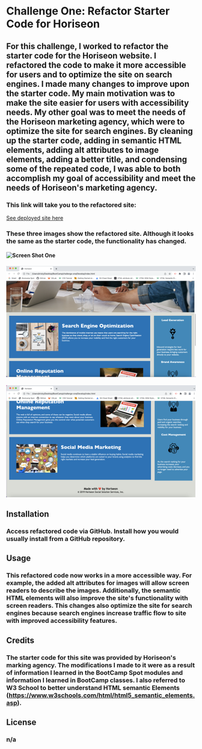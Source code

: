 # Challenge One: Refactor Starter Code for Horiseon

## For this challenge, I worked to refactor the starter code for the Horiseon website. I refactored the code to make it more accessible for users and to optimize the site on search engines. I made many changes to improve upon the starter code. My main motivation was to make the site easier for users with accessibility needs. My other goal was to meet the needs of the Horiseon marketing agency, which were to optimize the site for search engines. By cleaning up the starter code, adding in semantic HTML elements, adding alt attributes to image elements, adding a better title, and condensing some of the repeated code, I was able to both accomplish my goal of accessibility and meet the needs of Horiseon's marketing agency. 

### This link will take you to the refactored site: 

[See deployed site here](https://kristynerhaugen.github.io/code-refactor/)

### These three images show the refactored site. Although it looks the same as the starter code, the functionality has changed. 

#### ![Screen Shot One](assets/images/ScreenShot_1.png)
#### ![Screen Shot Two](assets/images/ScreenShot_2.png)
#### ![Screen Shot Three](assets/images/ScreenShot_3.png)


## Installation
### Access refactored code via GitHub. Install how you would usually install from a GitHub repository. 


## Usage
### This refactored code now works in a more accessible way. For example, the added alt attributes for images will allow screen readers to describe the images. Additionally, the semantic HTML elements will also improve the site's functionality with screen readers. This changes also optimize the site for search engines because search engines increase traffic flow to site with improved accessibility features. 

## Credits
### The starter code for this site was provided by Horiseon's marking agency. The modifications I made to it were as a result of information I learned in the BootCamp Spot modules and information I learned in BootCamp classes. I also referred to W3 School to better understand HTML semantic Elements (https://www.w3schools.com/html/html5_semantic_elements.asp). 

## License 
### n/a 